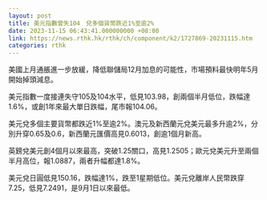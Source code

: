 ```yaml
---
layout: post
title: 美元指數曾失104　兌多個貨幣跌近1%至逾2%
date: 2023-11-15 06:43:41.000000000 +08:00
link: https://news.rthk.hk/rthk/ch/component/k2/1727869-20231115.htm
categories: rthk
---
```


美國上月通脹進一步放緩，降低聯儲局12月加息的可能性，市場預料最快明年5月開始掉頭減息。

美元指數一度接連失守105及104水平，低見103.98，創兩個半月低位，跌幅達1.6%，或創1年來最大單日跌幅，尾市報104.06。

美元兌多個主要貨幣都跌近1%至逾2%。澳元及新西蘭元兌美元最多升逾2%，分別升穿0.65及0.6，新西蘭元匯價高見0.6013，創逾1個月新高。

英鎊兌美元創4個月以來最高，突破1.25關口，高見1.2505；歐元兌美元升至兩個半月高位，報1.0887，兩者升幅都達1.8%。

美元兌日圓低見150.16，跌幅達1%，跌至1星期低位。美元兌離岸人民幣跌穿7.25，低見7.2491，是9月1日以來最低。
